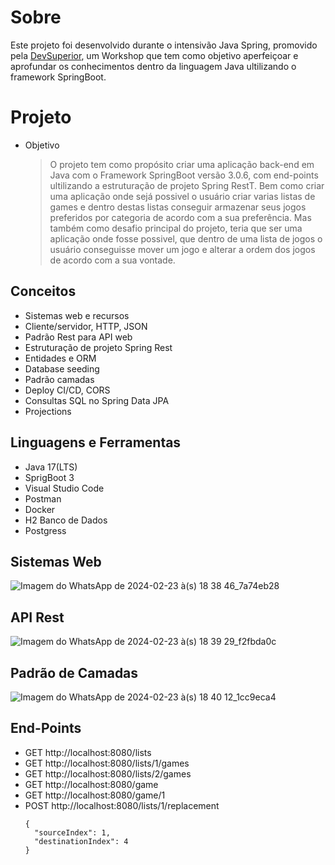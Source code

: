 # Sobre
Este projeto foi desenvolvido durante o intensivão Java Spring, promovido pela [DevSuperior](https://devsuperior.com.br/), um Workshop que tem como objetivo aperfeiçoar e aprofundar os conhecimentos
dentro da linguagem Java ultilizando o framework SpringBoot.

# Projeto
- Objetivo
  
  > O projeto tem como propósito criar uma aplicação back-end em Java com o Framework SpringBoot versão 3.0.6, com end-points ultilizando a estruturação de projeto Spring RestT.
  > Bem como criar uma aplicação onde sejá possivel o usuário criar varias listas de games e dentro destas listas conseguir armazenar seus jogos preferidos por categoria de acordo com a sua preferência.
  > Mas também como desafio principal do projeto, teria que ser uma aplicação onde fosse possivel, que dentro de uma lista de jogos o usuário conseguisse mover um jogo e alterar a ordem dos jogos de acordo com
  > a sua vontade.
  
## Conceitos
  - Sistemas web e recursos
  - Cliente/servidor, HTTP, JSON
  - Padrão Rest para API web
  - Estruturação de projeto Spring Rest
  - Entidades e ORM
  - Database seeding
  - Padrão camadas
  - Deploy CI/CD, CORS
  - Consultas SQL no Spring Data JPA
  -  Projections

## Linguagens e Ferramentas
  - Java 17(LTS)
  - SprigBoot 3
  - Visual Studio Code
  - Postman
  - Docker
  - H2 Banco de Dados
  - Postgress

## Sistemas Web
![Imagem do WhatsApp de 2024-02-23 à(s) 18 38 46_7a74eb28](https://github.com/alexzxcg/dslist/assets/80990365/66066919-bcb7-4aa7-abd6-0ab8339038c1)

## API Rest
![Imagem do WhatsApp de 2024-02-23 à(s) 18 39 29_f2fbda0c](https://github.com/alexzxcg/dslist/assets/80990365/fff7bcef-73e1-4245-a965-cb578edbde62)

## Padrão de Camadas
![Imagem do WhatsApp de 2024-02-23 à(s) 18 40 12_1cc9eca4](https://github.com/alexzxcg/dslist/assets/80990365/194f8343-456b-41fb-b9ec-68e4e1261c52)

## End-Points
  - GET http://localhost:8080/lists
  - GET http://localhost:8080/lists/1/games
  - GET http://localhost:8080/lists/2/games
  - GET http://localhost:8080/game
  - GET http://localhost:8080/game/1
  - POST http://localhost:8080/lists/1/replacement
    ~~~~
    {
      "sourceIndex": 1,
      "destinationIndex": 4
    }


